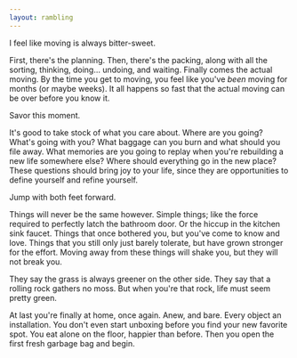 ```yaml
---
layout: rambling
---
```


I feel like moving is always bitter-sweet.

First, there's the planning. Then, there's the packing, along with all the
sorting, thinking, doing... undoing, and waiting. Finally comes the actual
moving. By the time you get to moving, you feel like you've *been* moving for
months (or maybe weeks). It all happens so fast that the actual moving
can be over before you know it.

Savor this moment.

It's good to take stock of what you care about. Where are you going? What's
going with you? What baggage can you burn and what should you file away. What
memories are you going to replay when you're rebuilding a new life somewhere
else? Where should everything go in the new place? These questions should bring
joy to your life, since they are opportunities to define yourself and refine
yourself.

Jump with both feet forward.

Things will never be the same however. Simple things; like the force required
to perfectly latch the bathroom door. Or the hiccup in the kitchen sink
faucet. Things that once bothered you, but you've come to know and love. Things
that you still only just barely tolerate, but have grown stronger for the
effort. Moving away from these things will shake you, but they will not break
you.

They say the grass is always greener on the other side. They say that a rolling
rock gathers no moss. But when you're that rock, life must seem pretty green.

At last you're finally at home, once again. Anew, and bare. Every object an
installation. You don't even start unboxing before you find your new favorite
spot. You eat alone on the floor, happier than before. Then you open the first
fresh garbage bag and begin.
